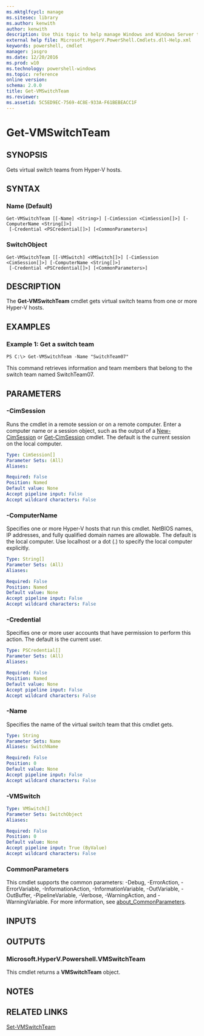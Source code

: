 ```yaml
---
ms.mktglfcycl: manage
ms.sitesec: library
ms.author: kenwith
author: kenwith
description: Use this topic to help manage Windows and Windows Server technologies with Windows PowerShell.
external help file: Microsoft.HyperV.PowerShell.Cmdlets.dll-Help.xml
keywords: powershell, cmdlet
manager: jasgro
ms.date: 12/20/2016
ms.prod: w10
ms.technology: powershell-windows
ms.topic: reference
online version: 
schema: 2.0.0
title: Get-VMSwitchTeam
ms.reviewer:
ms.assetid: 5C5ED9EC-7569-4C8E-933A-F61BEBEACC1F
---
```


# Get-VMSwitchTeam

## SYNOPSIS
Gets virtual switch teams from Hyper-V hosts.

## SYNTAX

### Name (Default)
```
Get-VMSwitchTeam [[-Name] <String>] [-CimSession <CimSession[]>] [-ComputerName <String[]>]
 [-Credential <PSCredential[]>] [<CommonParameters>]
```

### SwitchObject
```
Get-VMSwitchTeam [[-VMSwitch] <VMSwitch[]>] [-CimSession <CimSession[]>] [-ComputerName <String[]>]
 [-Credential <PSCredential[]>] [<CommonParameters>]
```

## DESCRIPTION
The **Get-VMSwitchTeam** cmdlet gets virtual switch teams from one or more Hyper-V hosts.

## EXAMPLES

### Example 1: Get a switch team
```
PS C:\> Get-VMSwitchTeam -Name "SwitchTeam07"
```

This command retrieves information and team members that belong to the switch team named SwitchTeam07.

## PARAMETERS

### -CimSession
Runs the cmdlet in a remote session or on a remote computer.
Enter a computer name or a session object, such as the output of a [New-CimSession](http://go.microsoft.com/fwlink/p/?LinkId=227967) or [Get-CimSession](http://go.microsoft.com/fwlink/p/?LinkId=227966) cmdlet.
The default is the current session on the local computer.

```yaml
Type: CimSession[]
Parameter Sets: (All)
Aliases: 

Required: False
Position: Named
Default value: None
Accept pipeline input: False
Accept wildcard characters: False
```

### -ComputerName
Specifies one or more Hyper-V hosts that run this cmdlet.
NetBIOS names, IP addresses, and fully qualified domain names are allowable.
The default is the local computer.
Use localhost or a dot (.) to specify the local computer explicitly.

```yaml
Type: String[]
Parameter Sets: (All)
Aliases: 

Required: False
Position: Named
Default value: None
Accept pipeline input: False
Accept wildcard characters: False
```

### -Credential
Specifies one or more user accounts that have permission to perform this action.
The default is the current user.

```yaml
Type: PSCredential[]
Parameter Sets: (All)
Aliases: 

Required: False
Position: Named
Default value: None
Accept pipeline input: False
Accept wildcard characters: False
```

### -Name
Specifies the name of the virtual switch team that this cmdlet gets.

```yaml
Type: String
Parameter Sets: Name
Aliases: SwitchName

Required: False
Position: 0
Default value: None
Accept pipeline input: False
Accept wildcard characters: False
```

### -VMSwitch


```yaml
Type: VMSwitch[]
Parameter Sets: SwitchObject
Aliases: 

Required: False
Position: 0
Default value: None
Accept pipeline input: True (ByValue)
Accept wildcard characters: False
```

### CommonParameters
This cmdlet supports the common parameters: -Debug, -ErrorAction, -ErrorVariable, -InformationAction, -InformationVariable, -OutVariable, -OutBuffer, -PipelineVariable, -Verbose, -WarningAction, and -WarningVariable. For more information, see [about_CommonParameters](http://go.microsoft.com/fwlink/?LinkID=113216).

## INPUTS

## OUTPUTS

### Microsoft.HyperV.Powershell.VMSwitchTeam
This cmdlet returns a **VMSwitchTeam** object.

## NOTES

## RELATED LINKS

[Set-VMSwitchTeam](./Set-VMSwitchTeam.md)


